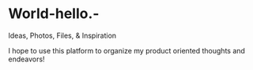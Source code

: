 # World-hello.-
Ideas, Photos, Files, &amp; Inspiration

I hope to use this platform to organize my product oriented thoughts and endeavors!
